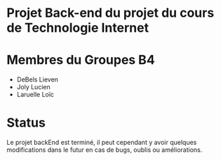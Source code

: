 # Projet Back-end du projet du cours de Technologie Internet

# Membres du Groupes B4
- DeBels Lieven
- Joly Lucien
- Laruelle Loïc

# Status

Le projet backEnd est terminé, il peut cependant y avoir quelques modifications dans le futur en cas de bugs, oublis ou améliorations.